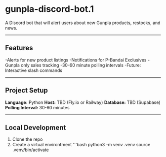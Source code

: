 # gunpla-discord-bot.1

A Discord bot that will alert users about new Gunpla products, restocks, and news.

---

## Features

-Alerts for new product listings
-Notifications for P-Bandai Exclusives
-Gunpla only sales tracking
-30-60 minute polling intervals
-Future: Interactive slash commands

---

## Project Setup

**Language:** Python
**Host:** TBD (Fly.io or Railway)
**Database:** TBD (Supabase)
**Polling Interval:** 30-60 minutes

---

## Local Development 

1. Clone the repo
2. Create a virtual environtment
   '''bash
   python3 -m venv .venv
   source .venv/bin/activate



